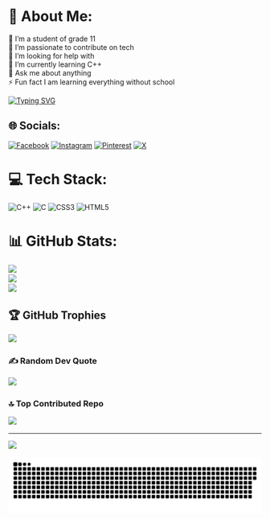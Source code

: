 # 💫 About Me:
🔭 I’m a student of grade 11<br>👯 I’m passionate to contribute on tech<br>🤝 I’m looking for help with<br>🌱 I’m currently learning C++<br>💬 Ask me about anything<br>⚡ Fun fact I am learning everything without school<br>

[![Typing SVG](https://readme-typing-svg.demolab.com?font=Fira+Code&pause=1000&color=1A49F7&width=435&lines=I+am+Rudro+Bala;16+years+old;Problem+solve+in+C;HTML+CSS;Learning+C%2B%2B;Interested+in+machine+learning+%26+AI)](https://git.io/typing-svg)
## 🌐 Socials:
[![Facebook](https://img.shields.io/badge/Facebook-%231877F2.svg?logo=Facebook&logoColor=white)](https://facebook.com/iamrudrobala) [![Instagram](https://img.shields.io/badge/Instagram-%23E4405F.svg?logo=Instagram&logoColor=white)](https://instagram.com/iamrudrobala) [![Pinterest](https://img.shields.io/badge/Pinterest-%23E60023.svg?logo=Pinterest&logoColor=white)](https://pinterest.com/iamrudrobala) [![X](https://img.shields.io/badge/X-black.svg?logo=X&logoColor=white)](https://x.com/iamrudrobala) 

# 💻 Tech Stack:
![C++](https://img.shields.io/badge/c++-%2300599C.svg?style=plastic&logo=c%2B%2B&logoColor=white) ![C](https://img.shields.io/badge/c-%2300599C.svg?style=plastic&logo=c&logoColor=white) ![CSS3](https://img.shields.io/badge/css3-%231572B6.svg?style=plastic&logo=css3&logoColor=white) ![HTML5](https://img.shields.io/badge/html5-%23E34F26.svg?style=plastic&logo=html5&logoColor=white)
# 📊 GitHub Stats:
![](https://github-readme-stats.vercel.app/api?username=iamrudrobala&theme=dark&hide_border=false&include_all_commits=false&count_private=false)<br/>
![](https://nirzak-streak-stats.vercel.app/?user=iamrudrobala&theme=dark&hide_border=false)<br/>
![](https://github-readme-stats.vercel.app/api/top-langs/?username=iamrudrobala&theme=dark&hide_border=false&include_all_commits=false&count_private=false&layout=compact)

## 🏆 GitHub Trophies
![](https://github-profile-trophy.vercel.app/?username=iamrudrobala&theme=radical&no-frame=false&no-bg=true&margin-w=4)

### ✍️ Random Dev Quote
![](https://quotes-github-readme.vercel.app/api?type=horizontal&theme=radical)

### 🔝 Top Contributed Repo
![](https://github-contributor-stats.vercel.app/api?username=iamrudrobala&limit=5&theme=dark&combine_all_yearly_contributions=true)

---
[![](https://visitcount.itsvg.in/api?id=iamrudrobala&icon=0&color=0)](https://visitcount.itsvg.in)


![snake gif](https://github.com/iamrudrobala/iamrudrobala/blob/output/github-snake-dark.svg)
